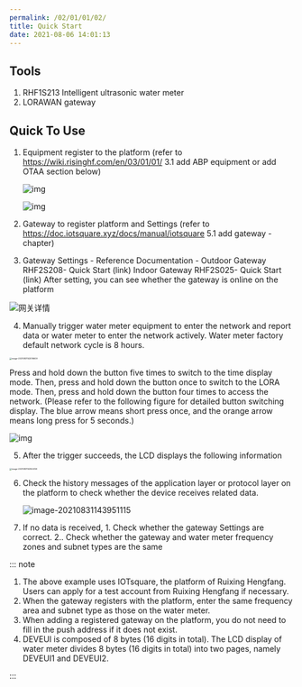 ```yaml
---
permalink: /02/01/01/02/
title: Quick Start
date: 2021-08-06 14:01:13
---
```


## Tools

1. RHF1S213 Intelligent ultrasonic water meter
2. LORAWAN gateway

## Quick To Use 

1. Equipment register to the platform (refer to https://wiki.risinghf.com/en/03/01/01/ 3.1 add ABP equipment or add OTAA section below)

   ![img](https://wiki.risinghf.com/upload/img/f4852d9d57acdc44862b235fead47c7a.png)

   ![img](https://wiki.risinghf.com/upload/img/fbee4f367a5f068edcc2f7322e7f047b.png)

2. Gateway to register platform and Settings (refer to https://doc.iotsquare.xyz/docs/manual/iotsquare 5.1 add gateway - chapter)

3. Gateway Settings - Reference Documentation - Outdoor Gateway RHF2S208- Quick Start (link) Indoor Gateway RHF2S025- Quick Start (link)
   After setting, you can see whether the gateway is online on the platform

![网关详情](https://wiki.risinghf.com/upload/img/a413d9e3bc82e144fc5632fc6f48459f.png)

4. Manually trigger water meter equipment to enter the network and report data or water meter to enter the network actively. Water meter factory default network cycle is 8 hours.

<img src="https://wiki.risinghf.com/upload/img/0ad7f82cdcc7d813c48ee4f8d7e132af.png" alt="image-20210831143016609" style="zoom: 25%;" />

Press and hold down the button five times to switch to the time display mode. Then, press and hold down the button once to switch to the LORA mode. Then, press and hold down the button four times to access the network. (Please refer to the following figure for detailed button switching display. The blue arrow means short press once, and the orange arrow means long press for 5 seconds.)

![img](https://wiki.risinghf.com/upload/img/2b6c19305dfba6e16681a8ef54c2cc80.png)

5. After the trigger succeeds, the LCD displays the following information

<img src="https://wiki.risinghf.com/upload/img/a26d942bf8a35ef9ff3f53f372a0ffd9.png" alt="image-20210831143504129" style="zoom:25%;" />

6. Check the history messages of the application layer or protocol layer on the platform to check whether the device receives related data.

   ![image-20210831143951115](https://wiki.risinghf.com/upload/img/eb34bd24cedbffcdff5f24388333bae4.png)

   

7. If no data is received, 1. Check whether the gateway Settings are correct. 2.. Check whether the gateway and water meter frequency zones and subnet types are the same

::: note

1. The above example uses IOTsquare, the platform of Ruixing Hengfang. Users can apply for a test account from Ruixing Hengfang if necessary.
2. When the gateway registers with the platform, enter the same frequency area and subnet type as those on the water meter.
3. When adding a registered gateway on the platform, you do not need to fill in the push address if it does not exist.
4. DEVEUI is composed of 8 bytes (16 digits in total). The LCD display of water meter divides 8 bytes (16 digits in total) into two pages, namely DEVEUI1 and DEVEUI2.

:::

